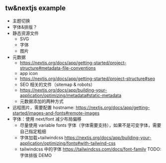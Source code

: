 ## tw&nextjs example
- 主题切换
- 字体&排版？
- 静态资源文件
  - SVG
  - 字体
  - 图片
- 元数据
  - https://nextjs.org/docs/app/getting-started/project-structure#metadata-file-conventions
  - app icon
  - https://nextjs.org/docs/app/getting-started/project-structure#seo
  - SEO 相关的文件（sitemap & robots）
  - https://nextjs.org/docs/app/building-your-application/optimizing/metadata#static-metadata
  - 元数据添加的两种方式
- 远程图片，需要配置 hostname: https://nextjs.org/docs/app/getting-started/images-and-fonts#remote-images
- 字体：使用 next/font  减少布局偏移
  - 尽量使用 variable fonts 字体（字体需要支持），如果不是可变字体，需要自己指定粗细
  - 字体加载+tailwindcss https://nextjs.org/docs/app/building-your-application/optimizing/fonts#with-tailwind-css
  - tailwindcss 中的字体 https://tailwindcss.com/docs/font-family
TODO: 字体排版 DEMO
